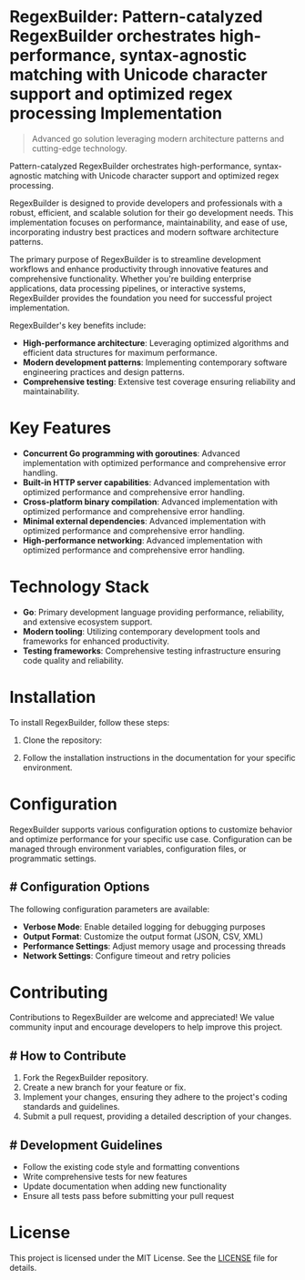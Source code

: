 <!-- fallback_RegexBuilder_20250809234540_96106 -->

# RegexBuilder: Pattern-catalyzed RegexBuilder orchestrates high-performance, syntax-agnostic matching with Unicode character support and optimized regex processing Implementation
> Advanced go solution leveraging modern architecture patterns and cutting-edge technology.

Pattern-catalyzed RegexBuilder orchestrates high-performance, syntax-agnostic matching with Unicode character support and optimized regex processing.

RegexBuilder is designed to provide developers and professionals with a robust, efficient, and scalable solution for their go development needs. This implementation focuses on performance, maintainability, and ease of use, incorporating industry best practices and modern software architecture patterns.

The primary purpose of RegexBuilder is to streamline development workflows and enhance productivity through innovative features and comprehensive functionality. Whether you're building enterprise applications, data processing pipelines, or interactive systems, RegexBuilder provides the foundation you need for successful project implementation.

RegexBuilder's key benefits include:

* **High-performance architecture**: Leveraging optimized algorithms and efficient data structures for maximum performance.
* **Modern development patterns**: Implementing contemporary software engineering practices and design patterns.
* **Comprehensive testing**: Extensive test coverage ensuring reliability and maintainability.

# Key Features

* **Concurrent Go programming with goroutines**: Advanced implementation with optimized performance and comprehensive error handling.
* **Built-in HTTP server capabilities**: Advanced implementation with optimized performance and comprehensive error handling.
* **Cross-platform binary compilation**: Advanced implementation with optimized performance and comprehensive error handling.
* **Minimal external dependencies**: Advanced implementation with optimized performance and comprehensive error handling.
* **High-performance networking**: Advanced implementation with optimized performance and comprehensive error handling.

# Technology Stack

* **Go**: Primary development language providing performance, reliability, and extensive ecosystem support.
* **Modern tooling**: Utilizing contemporary development tools and frameworks for enhanced productivity.
* **Testing frameworks**: Comprehensive testing infrastructure ensuring code quality and reliability.

# Installation

To install RegexBuilder, follow these steps:

1. Clone the repository:


2. Follow the installation instructions in the documentation for your specific environment.

# Configuration

RegexBuilder supports various configuration options to customize behavior and optimize performance for your specific use case. Configuration can be managed through environment variables, configuration files, or programmatic settings.

## # Configuration Options

The following configuration parameters are available:

* **Verbose Mode**: Enable detailed logging for debugging purposes
* **Output Format**: Customize the output format (JSON, CSV, XML)
* **Performance Settings**: Adjust memory usage and processing threads
* **Network Settings**: Configure timeout and retry policies

# Contributing

Contributions to RegexBuilder are welcome and appreciated! We value community input and encourage developers to help improve this project.

## # How to Contribute

1. Fork the RegexBuilder repository.
2. Create a new branch for your feature or fix.
3. Implement your changes, ensuring they adhere to the project's coding standards and guidelines.
4. Submit a pull request, providing a detailed description of your changes.

## # Development Guidelines

* Follow the existing code style and formatting conventions
* Write comprehensive tests for new features
* Update documentation when adding new functionality
* Ensure all tests pass before submitting your pull request

# License

This project is licensed under the MIT License. See the [LICENSE](https://github.com/laurindoisaac/RegexBuilder/blob/main/LICENSE) file for details.
